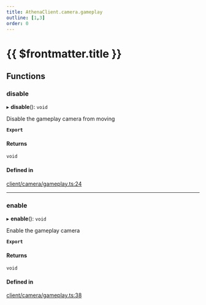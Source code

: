 ```yaml
---
title: AthenaClient.camera.gameplay
outline: [1,3]
order: 0
---
```


# {{ $frontmatter.title }}


## Functions

### disable

▸ **disable**(): `void`

Disable the gameplay camera from moving

**`Export`**

#### Returns

`void`

#### Defined in

[client/camera/gameplay.ts:24](https://github.com/Stuyk/altv-athena/blob/627294b/src/core/client/camera/gameplay.ts#L24)

___

### enable

▸ **enable**(): `void`

Enable the gameplay camera

**`Export`**

#### Returns

`void`

#### Defined in

[client/camera/gameplay.ts:38](https://github.com/Stuyk/altv-athena/blob/627294b/src/core/client/camera/gameplay.ts#L38)
